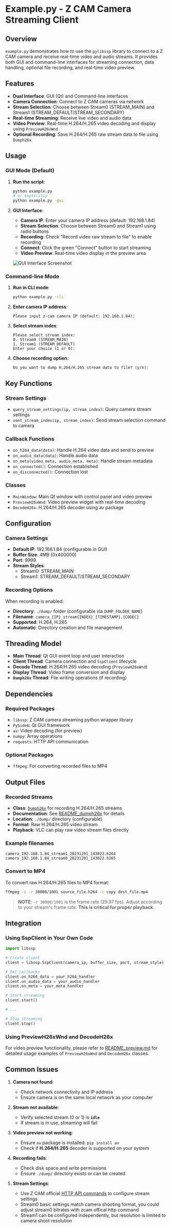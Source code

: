 # Example.py - Z CAM Camera Streaming Client

## Overview

`example.py` demonstrates how to use the `pylibssp` library to connect to a Z CAM camera and receive real-time video and audio streams. It provides both GUI and command-line interfaces for streaming connection, data handling, optional file recording, and real-time video preview.

## Features

- **Dual Interface**: GUI (Qt) and Command-line interfaces
- **Camera Connection**: Connect to Z CAM cameras via network
- **Stream Selection**: Choose between Stream0 (STREAM_MAIN) and Stream1 (STREAM_DEFAULT/STREAM_SECONDARY)
- **Real-time Streaming**: Receive live video and audio data
- **Video Preview**: Real-time H.264/H.265 video decoding and display using `PreviewH26xWnd`
- **Optional Recording**: Save H.264/H.265 raw stream data to file using `Dumph26x`

## Usage

### GUI Mode (Default)

1. **Run the script**:
   ```bash
   python example.py
   # or explicitly
   python example.py -gui
   ```

2. **GUI Interface**:
   - **Camera IP**: Enter your camera IP address (default: 192.168.1.84)
   - **Stream Selection**: Choose between Stream0 and Stream1 using radio buttons
   - **Recording**: Check "Record video raw stream to file" to enable recording
   - **Connect**: Click the green "Connect" button to start streaming
   - **Video Preview**: Real-time video display in the preview area

   ![GUI Interface Screenshot](path/to/gui_screenshot.png)

   
### Command-line Mode

1. **Run in CLI mode**:
   ```bash
   python example.py -cli
   ```

2. **Enter camera IP address**:
   ```
   Please input z-cam camera IP (default: 192.168.1.84):
   ```

3. **Select stream index**:
   ```
   Please select stream index:
   0. Stream0 (STREAM_MAIN)
   1. Stream1 (STREAM_DEFAULT)
   Enter your choice (1 or 0):
   ```

4. **Choose recording option**:
   ```
   Do you want to dump H.264/H.265 stream data to file? (y/n):
   ```

## Key Functions

### Stream Settings
- `query_stream_settings(ip, stream_index)`: Query camera stream settings
- `sent_stream_index(ip, stream_index)`: Send stream selection command to camera

### Callback Functions
- `on_h264_data(data)`: Handle H.264 video data and send to preview
- `on_audio_data(data)`: Handle audio data
- `on_meta(video_meta, audio_meta, meta)`: Handle stream metadata
- `on_connected()`: Connection established
- `on_disconnected()`: Connection lost

### Classes
- `MainWindow`: Main Qt window with control panel and video preview
- `PreviewH26xWnd`: Video preview widget with real-time decoding
- `DecodeH26x`: H.264/H.265 decoder using av package

## Configuration

### Camera Settings
- **Default IP**: 192.168.1.84 (configurable in GUI)
- **Buffer Size**: 4MB (0x400000)
- **Port**: 9999
- **Stream Styles**: 
  - Stream0: STREAM_MAIN
  - Stream1: STREAM_DEFAULT/STREAM_SECONDARY

### Recording Options
When recording is enabled:
- **Directory**: `./dump/` folder (configurable via `DUMP_FOLDER_NAME`)
- **Filename**: `camera_{IP}_stream{INDEX}_{TIMESTAMP}.{CODEC}`
- **Supported**: H.264, H.265
- **Automatic**: Directory creation and file management

## Threading Model

- **Main Thread**: Qt GUI event loop and user interaction
- **Client Thread**: Camera connection and `SspClient` lifecycle
- **Decode Thread**: H.264/H.265 video decoding (`PreviewH26xWnd`)
- **Display Thread**: Video frame conversion and display
- **`Dumph26x` Thread**: File writing operations (if recording)

## Dependencies

### Required Packages
- `libssp`: Z CAM camera streaming python wrapper library
- `PySide6`: Qt GUI framework
- `av`: Video decoding (for preview)
- `numpy`: Array operations
- `requests`: HTTP API communication

### Optional Packages
- `ffmpeg`: For converting recorded files to MP4

## Output Files

### Recorded Streams
- **Class**: [`Dumph26x`](./dump_h26x.py) for recording H.264/H.265 streams
- **Documentation**: See [README_dumph26x](./README_dumph26x.md) for details
- **Location**: `./dump/` directory (configurable)
- **Format**: Raw H.264/H.265 video stream
- **Playback**: VLC can play raw video stream files directly

### Example filenames
```
camera_192.168.1.84_stream1_20231201_143022.h264
camera_192.168.1.84_stream0_20231201_143022.h265
```

### Convert to MP4
To convert raw H.264/H.265 files to MP4 format:

```bash
ffmpeg -i -r 30000/1001 source_file.h264 -c copy dest_file.mp4
```

> **NOTE**: `-r 30000/1001` is the frame rate (29.97 fps). Adjust according to your stream's frame rate. **This is critical for proper playback**.

## Integration

### Using SspClient in Your Own Code

```python
import libssp

# Create client
client = libssp.SspClient(camera_ip, buffer_size, port, stream_style)

# Set callbacks
client.on_h264_data = your_h264_handler
client.on_audio_data = your_audio_handler
client.on_meta = your_meta_handler

# Start streaming
client.start()

# ...

# Stop streaming
client.stop()
```

### Using PreviewH26xWnd and DecodeH26x
For video preview functionality, please refer to [README_preview.md](./README_preview.md) for detailed usage examples of `PreviewH26xWnd` and `DecodeH26x` classes.

## Common Issues

1. **Camera not found**: 
   - Check network connectivity and IP address
   - Ensure camera is on the same local network as your computer

2. **Stream not available**: 
   - Verify selected stream (0 or 1) is **`idle`**
   - If stream is in use, streaming will fail

3. **Video preview not working**:
   - Ensure `av` package is installed: `pip install av`
   - Check if **H.264/H.265** decoder is supported on your system

4. **Recording fails**:
   - Check disk space and write permissions
   - Ensure `./dump/` directory exists or can be created

5. **Stream Settings**: 
   - Use Z CAM official [HTTP API commands](https://github.com/imaginevision/Z-Camera-Doc/blob/master/E2/protocol/http/http.md) to configure stream settings
   - Stream0 basic settings match camera shooting format, you could adjust stream0 bitrates with zcam offical http command
   - Stream1 can be configured independently, but resolution is limited to camera shoot resolution